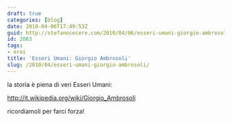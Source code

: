```yaml
---
draft: true
categories: [blog]
date: 2010-04-06T17:49:53Z
guid: http://stefanocecere.com/2010/04/06/esseri-umani-giorgio-ambrosoli/
id: 2063
tags:
- eroi
title: 'Esseri Umani: Giorgio Ambrosoli'
slug: /2010/04/esseri-umani-giorgio-ambrosoli/
---
```


la storia è piena di veri Esseri Umani:
  
<http://it.wikipedia.org/wiki/Giorgio_Ambrosoli>

ricordiamoli per farci forza!